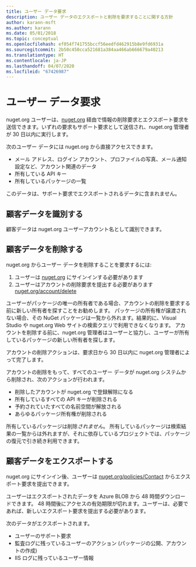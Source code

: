 ```yaml
---
title: ユーザー データ要求
description: ユーザー データのエクスポートと削除を要求することに関する方針
author: karann-msft
ms.author: karann
ms.date: 05/01/2018
ms.topic: conceptual
ms.openlocfilehash: ef054f741755bccf56eedfd462915b8e9fd6931a
ms.sourcegitcommit: 2b50c450cca521681a384aa466ab666679a40213
ms.translationtype: HT
ms.contentlocale: ja-JP
ms.lasthandoff: 04/07/2020
ms.locfileid: "67426987"
---
```

# <a name="user-data-requests"></a>ユーザー データ要求

nuget.org ユーザーは、[nuget.org](https://www.nuget.org) 経由で情報の削除要求とエクスポート要求を送信できます。いずれの要求もサポート要求として送信され、nuget.org 管理者が 30 日以内に実行します。

次のユーザー データには nuget.org から直接アクセスできます。

* メール アドレス、ログイン アカウント、プロファイルの写真、メール通知設定など、アカウント関連のデータ
* 所有している API キー
* 所有しているパッケージの一覧

このデータは、サポート要求でエクスポートされるデータに含まれません。

## <a name="identifying-customer-data"></a>顧客データを識別する

顧客データは nuget.org ユーザーアカウント名として識別できます。

## <a name="deleting-customer-data"></a>顧客データを削除する

nuget.org からユーザー データを削除することを要求するには:

1. ユーザーは [nuget.org](https://www.nuget.org) にサインインする必要があります
1. ユーザーはアカウントの削除要求を提出する必要があります [nuget.org/account/delete](https://www.nuget.org/account/delete)

ユーザーがパッケージの唯一の所有者である場合、アカウントの削除を要求する前に新しい所有者を探すことをお勧めします。 パッケージの所有権が譲渡されない場合、その NuGet パッケージは一覧から外れます。結果的に、Visual Studio や nuget.org Web サイトの検索クエリで利用できなくなります。 アカウントを削除する前に、nuget.org 管理者はユーザーと協力し、ユーザーが所有しているパッケージの新しい所有者を探します。

アカウントの削除アクションは、要求日から 30 日以内に nuget.org 管理者によって完了します。

アカウントの削除をもって、すべてのユーザー データが nuget.org システムから削除され、次のアクションが行われます。

* 削除したアカウントが nuget.org で登録解除になる
* 所有しているすべての API キーが削除される
* 予約されていたすべての名前空間が解放される
* あらゆるパッケージ所有権が削除される

所有しているパッケージは削除*されません*。 所有しているパッケージは検索結果の一覧からは外れますが、それに依存しているプロジェクトでは、パッケージの復元で引き続き利用できます。

## <a name="exporting-customer-data"></a>顧客データをエクスポートする

nuget.org にサインイン後、ユーザーは [nuget.org/policies/Contact](https://www.nuget.org/policies/Contact) からエクスポート要求を提出できます。

ユーザーはエクスポートされたデータを Azure BLOB から 48 時間ダウンロードできます。 48 時間後にアクセスの有効期限が切れます。ユーザーは、必要であれば、新しいエクスポート要求を提出する必要があります。

次のデータがエクスポートされます。

* ユーザーのサポート要求
* 監査ログに残っているユーザーのアクション (パッケージの公開、アカウントの作成)
* IIS ログに残っているユーザー情報
